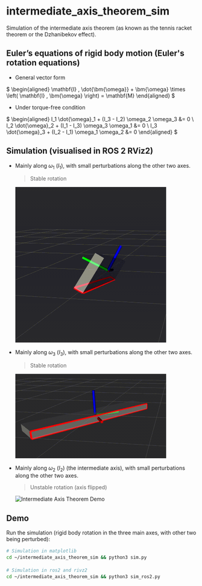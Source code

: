 # intermediate_axis_theorem_sim

Simulation of the intermediate axis theorem (as known as the tennis racket theorem or the Dzhanibekov effect).

## Euler’s equations of rigid body motion (Euler's rotation equations)

- General vector form

$
\begin{aligned}
\mathbf{I} \, \dot{\bm{\omega}} + \bm{\omega} \times \left( \mathbf{I} \, \bm{\omega} \right) = \mathbf{M}
\end{aligned}
$
    
- Under torque-free condition

$
\begin{aligned}
I_1 \dot{\omega}_1 + (I_3 - I_2) \omega_2 \omega_3 &= 0 \\
I_2 \dot{\omega}_2 + (I_1 - I_3) \omega_3 \omega_1 &= 0 \\
I_3 \dot{\omega}_3 + (I_2 - I_1) \omega_1 \omega_2 &= 0
\end{aligned}
$


## Simulation (visualised in ROS 2 RViz2)
- Mainly along $\omega_1$ ($I_1$), with small perturbations along the other two axes.
    > Stable rotation
    <img src="video/i1.gif" alt="Intermediate Axis Theorem Demo" width="400"/>

- Mainly along $\omega_3$ ($I_3$), with small perturbations along the other two axes.
    > Stable rotation
    <img src="video/i3.gif" alt="Intermediate Axis Theorem Demo" width="400"/>

- Mainly along $\omega_2$ ($I_2$) (the intermediate axis), with small perturbations along the other two axes.
    > Unstable rotation (axis flipped)
    <img src="video/i2.gif" alt="Intermediate Axis Theorem Demo" width="300"/>


## Demo

Run the simulation (rigid body rotation in the three main axes, with other two being perturbed):
```bash
# Simulation in matplotlib
cd ~/intermediate_axis_theorem_sim && python3 sim.py

# Simulation in ros2 and rivz2
cd ~/intermediate_axis_theorem_sim && python3 sim_ros2.py
```